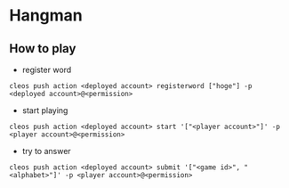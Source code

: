 # Hangman

## How to play

- register word

```
cleos push action <deployed account> registerword ["hoge"] -p <deployed account>@<permission>
```

- start playing

```
cleos push action <deployed account> start '["<player account>"]' -p <player account>@<permission>
```

- try to answer

```
cleos push action <deployed account> submit '["<game id>", "<alphabet>"]' -p <player account>@<permission>
```

